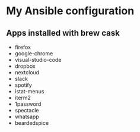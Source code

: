 # My Ansible configuration

## Apps installed with brew cask
- firefox
- google-chrome
- visual-studio-code
- dropbox
- nextcloud
- slack
- spotify
- istat-menus
- iterm2
- 1password
- spectacle
- whatsapp
- beardedspice
